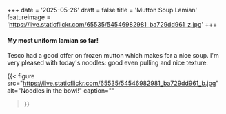 +++
date = '2025-05-26'
draft = false
title = 'Mutton Soup Lamian'
featureimage = 'https://live.staticflickr.com/65535/54546982981_ba729dd961_z.jpg'
+++

#### My most uniform lamian so far!

Tesco had a good offer on frozen mutton which makes for a nice soup.
I'm very pleased with today's noodles: good even pulling and nice texture.

{{< figure
  src="https://live.staticflickr.com/65535/54546982981_ba729dd961_b.jpg"
  alt="Noodles in the bowl!"
  caption=""
>}}
